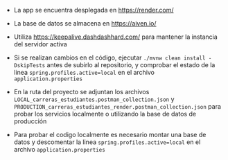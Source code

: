 - La app se encuentra desplegada en https://render.com/
 

- La base de datos se almacena en https://aiven.io/


- Utiliza https://keepalive.dashdashhard.com/ para mantener la instancia del servidor activa


- Si se realizan cambios en el código, ejecutar ``./mvnw clean install -DskipTests`` antes de subirlo al repositorio, y comprobar el estado de la linea ``spring.profiles.active=local`` en el archivo ``application.properties`` 


- En la ruta del proyecto se adjuntan los archivos ``LOCAL_carreras_estudiantes.postman_collection.json`` y ``PRODUCTION_carreras_estudiantes_render.postman_collection.json`` para probar los servicios localmente o utilizando la base de datos de producción


- Para probar el codigo localmente es necesario montar una base de datos y descomentar la linea ``spring.profiles.active=local`` en el archivo ``application.properties`` 